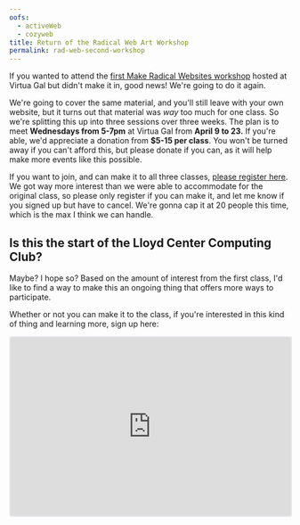 ```yaml
---
oofs:
  - activeWeb
  - cozyweb
title: Return of the Radical Web Art Workshop
permalink: rad-web-second-workshop
---
```

If  you wanted to attend the [first Make Radical Websites workshop](https://www.mmmx.cloud/rad-web) hosted at Virtua Gal but didn't make it in, good news! We're going to do it again.

We're going to cover the same material, and you'll still leave with your own website, but it turns out that material was *way* too much for one class. So we're splitting this up into three sessions over three weeks. The plan is to meet **Wednesdays from 5-7pm** at Virtua Gal from **April 9 to 23.** If you're able, we'd appreciate a donation from **$5-15 per class**. You won't be turned away if you can't afford this, but please donate if you can, as it will help make more events like this possible.

If you want to join, and can make it to all three classes, [please register here](https://www.eventbrite.com/e/make-radical-websites-workshop-tickets-1271478358999?aff=oddtdtcreator). We got way more interest than we were able to accommodate for the original class, so please only register if you can make it, and let me know if you signed up but have to cancel. We're gonna cap it at 20 people this time, which is the max I think we can handle.

## Is this the start of the Lloyd Center Computing Club?

Maybe? I hope so? Based on the amount of interest from the first class, I'd like to find a way to make this an ongoing thing that offers more ways to participate.

Whether or not you can make it to the class, if you're interested in this kind of thing and learning more, sign up here:

<iframe src="https://embeds.beehiiv.com/af5386c4-0e15-452c-8944-aaf78caea930" data-test-id="beehiiv-embed" width="100%" height="320" frameborder="0" scrolling="no" style="border-radius: 4px; border: 2px solid #e5e7eb; margin: 0; background-color: transparent;"></iframe>